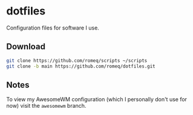 # dotfiles
Configuration files for software I use.

## Download
```sh
git clone https://github.com/romeq/scripts ~/scripts
git clone -b main https://github.com/romeq/dotfiles.git
```


## Notes

To view my AwesomeWM configuration (which I personally don't use for now) visit the `awesomewm` branch.

